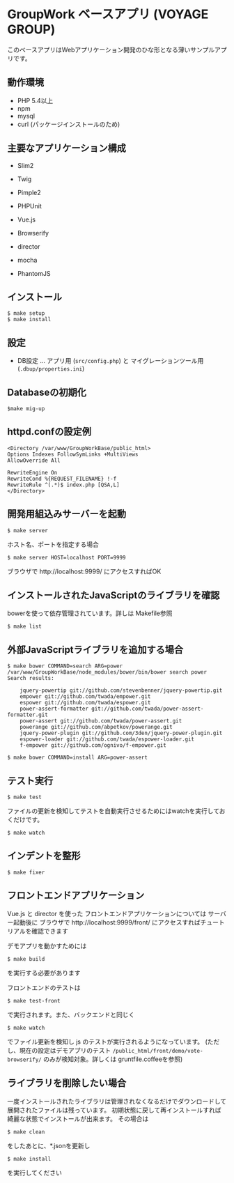 GroupWork ベースアプリ (VOYAGE GROUP)
===================================

このベースアプリはWebアプリケーション開発のひな形となる薄いサンプルアプリです。

## 動作環境

* PHP 5.4以上
* npm
* mysql
* curl (パッケージインストールのため)

## 主要なアプリケーション構成

* Slim2
* Twig
* Pimple2
* PHPUnit

* Vue.js
* Browserify
* director
* mocha
* PhantomJS

## インストール

    $ make setup
    $ make install

## 設定

- DB設定 ... アプリ用 (`src/config.php`) と マイグレーションツール用 (`.dbup/properties.ini`)

## Databaseの初期化

    $make mig-up

## httpd.confの設定例

    <Directory /var/www/GroupWorkBase/public_html>
    Options Indexes FollowSymLinks +MultiViews
    AllowOverride All

    RewriteEngine On
    RewriteCond %{REQUEST_FILENAME} !-f
    RewriteRule ^(.*)$ index.php [QSA,L]
    </Directory>

## 開発用組込みサーバーを起動

    $ make server

ホスト名、ポートを指定する場合

    $ make server HOST=localhost PORT=9999

ブラウザで http://localhost:9999/ にアクセスすればOK

## インストールされたJavaScriptのライブラリを確認

bowerを使って依存管理されています。詳しは Makefile参照

    $ make list

## 外部JavaScriptライブラリを追加する場合

    $ make bower COMMAND=search ARG=power
    /var/www/GroupWorkBase/node_modules/bower/bin/bower search power
    Search results:

        jquery-powertip git://github.com/stevenbenner/jquery-powertip.git
        empower git://github.com/twada/empower.git
        espower git://github.com/twada/espower.git
        power-assert-formatter git://github.com/twada/power-assert-formatter.git
        power-assert git://github.com/twada/power-assert.git
        powerange git://github.com/abpetkov/powerange.git
        jquery-power-plugin git://github.com/3den/jquery-power-plugin.git
        espower-loader git://github.com/twada/espower-loader.git
        f-empower git://github.com/ognivo/f-empower.git

    $ make bower COMMAND=install ARG=power-assert

## テスト実行

    $ make test

ファイルの更新を検知してテストを自動実行させるためにはwatchを実行しておくだけです。

    $ make watch


## インデントを整形

    $ make fixer

## フロントエンドアプリケーション

Vue.js と director を使った フロントエンドアプリケーションについては
サーバー起動後に ブラウザで http://localhost:9999/front/ にアクセスすればチュートリアルを確認できます

デモアプリを動かすためには

    $ make build

を実行する必要があります

フロントエンドのテストは

    $ make test-front

で実行されます。また、バックエンドと同じく

    $ make watch

でファイル更新を検知し js のテストが実行されるようになっています。
(ただし、現在の設定はデモアプリのテスト `/public_html/front/demo/vote-browserify/` のみが検知対象。詳しくは gruntfile.coffeeを参照)

## ライブラリを削除したい場合

一度インストールされたライブラリは管理されなくなるだけでダウンロードして展開されたファイルは残っています。
初期状態に戻して再インストールすれば綺麗な状態でインストールが出来ます。
その場合は

    $ make clean

をしたあとに、*.jsonを更新し

    $ make install

を実行してください
